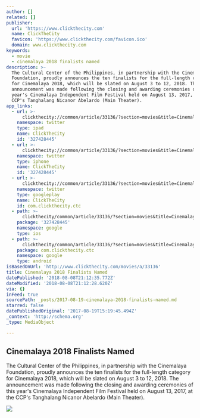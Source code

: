 ```yaml
---
author: []
related: []
publisher:
  url: 'https://www.clickthecity.com'
  name: ClickTheCity
  favicon: 'https://www.clickthecity.com/favicon.ico'
  domain: www.clickthecity.com
keywords:
  - movie
  - cinemalaya 2018 finalists named
description: >-
  The Cultural Center of the Philippines, in partnership with the Cinemalaya
  Foundation, proudly announces the ten finalists for the full-length category
  for Cinemalaya 2018, which will be slated on August 3 to 12, 2018. The
  announcement was made following the closing and awarding ceremonies of this
  year's Cinemalaya Independent Film Festival held on August 13, 2017, at the
  CCP's Tanghalang Nicanor Abelardo (Main Theater).
app_links:
  - url: >-
      clickthecity://common/article/33136/?section=movies&title=Cinemalaya+2018+Finalists+Named
    namespace: twitter
    type: ipad
    name: ClickTheCity
    id: '327428445'
  - url: >-
      clickthecity://common/article/33136/?section=movies&title=Cinemalaya+2018+Finalists+Named
    namespace: twitter
    type: iphone
    name: ClickTheCity
    id: '327428445'
  - url: >-
      clickthecity://common/article/33136/?section=movies&title=Cinemalaya+2018+Finalists+Named
    namespace: twitter
    type: googleplay
    name: ClickTheCity
    id: com.clickthecity.ctc
  - path: >-
      clickthecity/common/article/33136/?section=movies&title=Cinemalaya+2018+Finalists+Named
    package: '327428445'
    namespace: google
    type: ios
  - path: >-
      clickthecity/common/article/33136/?section=movies&title=Cinemalaya+2018+Finalists+Named
    package: com.clickthecity.ctc
    namespace: google
    type: android
isBasedOnUrl: 'http://www.clickthecity.com/movies/a/33136'
title: Cinemalaya 2018 Finalists Named
datePublished: '2018-08-08T21:12:35.772Z'
dateModified: '2018-08-08T21:12:28.620Z'
via: {}
inFeed: true
sourcePath: _posts/2017-08-19-cinemalaya-2018-finalists-named.md
starred: false
datePublishedOriginal: '2017-08-19T15:19:45.494Z'
_context: 'http://schema.org'
_type: MediaObject

---
```

<article style=""><h1>Cinemalaya 2018 Finalists Named</h1><p>The Cultural Center of the Philippines, in partnership with the Cinemalaya Foundation, proudly announces the ten finalists for the full-length category for Cinemalaya 2018, which will be slated on August 3 to 12, 2018. The announcement was made following the closing and awarding ceremonies of this year's Cinemalaya Independent Film Festival held on August 13, 2017, at the CCP's Tanghalang Nicanor Abelardo (Main Theater).</p><img src="https://cdn1.clickthecity.com/images/articles/content/599662b2d7c611.91429647.jpg" /></article>